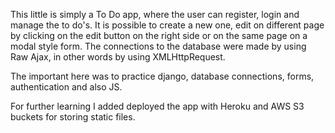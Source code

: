 This little is simply a To Do app, where the user can register, login and manage the to do's.
It is possible to create a new one, edit on different page by clicking on the edit button on the right side or on the same page on a modal style form. 
The connections to the database were made by using Raw Ajax, in other words by using XMLHttpRequest.

The important here was to practice django, database connections, forms, authentication and also JS. 

For further learning I added deployed the app with Heroku and AWS S3 buckets for storing static files.
